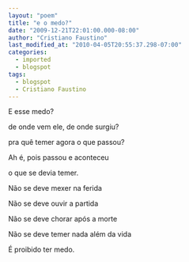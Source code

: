 ```yaml
---
layout: "poem"
title: "e o medo?"
date: "2009-12-21T22:01:00.000-08:00"
author: "Cristiano Faustino"
last_modified_at: "2010-04-05T20:55:37.298-07:00"
categories:
  - imported
  - blogspot
tags:
  - blogspot
  - Cristiano Faustino
---
```


E esse medo?

de onde vem ele, de onde surgiu?

pra quê temer agora o que passou?

Ah é, pois passou e aconteceu

o que se devia temer.

Não se deve mexer na ferida

Não se deve ouvir a partida

Não se deve chorar após a morte

Não se deve temer nada além da vida

É proibido ter medo.